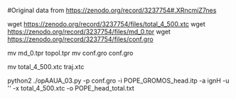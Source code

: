 #Original data from https://zenodo.org/record/3237754#.XRncmiZ7nes



wget  https://zenodo.org/record/3237754/files/total_4_500.xtc
wget  https://zenodo.org/record/3237754/files/md_0.tpr
wget  https://zenodo.org/record/3237754/files/conf.gro

mv  md_0.tpr topol.tpr
mv  conf.gro conf.gro

mv  total_4_500.xtc traj.xtc

python2 ./opAAUA_03.py -p conf.gro  -i  POPE_GROMOS_head.itp -a ignH -u ''  -x total_4_500.xtc  -o  POPE_head_total.txt

